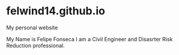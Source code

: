 # felwind14.github.io
My personal website

My Name is Felipe Fonseca I am a Civil Engineer and Disasrter Risk Reduction professional. 